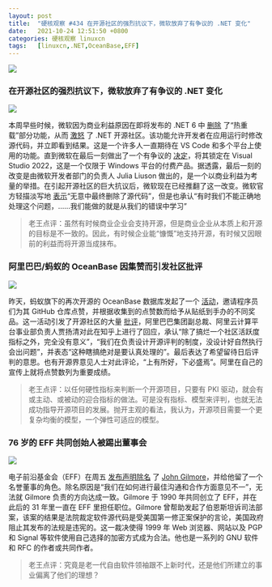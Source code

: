 ```yaml
---
layout: post
title:	"硬核观察 #434 在开源社区的强烈抗议下，微软放弃了有争议的 .NET 变化"
date:	2021-10-24 12:51:50 +0800 
categories:	硬核观察 linuxcn 
tags:	[linuxcn,.NET,OceanBase,EFF]
---
```



![](/Asserts/Images//attachment/album/202110/24/125035o4lcv68jblic4cxd.jpg)


### 在开源社区的强烈抗议下，微软放弃了有争议的 .NET 变化


![](/Asserts/Images//attachment/album/202110/24/125054fqk4q5669kq6z77w.jpg)


本周早些时候，微软因为商业利益原因在即将发布的 .NET 6 中 [删除](https://github.com/dotnet/sdk/pull/22217) 了“热重载”部分功能，从而 [激怒](https://github.com/dotnet/sdk/pull/22262) 了 .NET 开源社区。该功能允许开发者在应用运行时修改源代码，并立即看到结果。这是一个许多人一直期待在 VS Code 和多个平台上使用的功能。直到微软在最后一刻做出了一个有争议的 [决定](https://devblogs.microsoft.com/dotnet/update-on-net-hot-reload-progress-and-visual-studio-2022-highlights/)，将其锁定在 Visual Studio 2022，这是一个仅限于 Windows 平台的付费产品。据透露，最后一刻的改变是由微软开发者部门的负责人 Julia Liuson 做出的，是一个以商业利益为考量的举措。在引起开源社区的巨大抗议后，微软现在已经推翻了这一改变。微软官方轻描淡写地 [表示](https://devblogs.microsoft.com/dotnet/net-hot-reload-support-via-cli/)“无意中最终删除了源代码”，但是也承认“有时我们不能正确地处理这个问题，……我们能做的就是从我们的错误中学习”



> 
> 老王点评：虽然有时候商业企业会支持开源，但是商业企业从本质上和开源的目标是不一致的。因此，有时候企业能“慷慨”地支持开源，有时候又因眼前的利益而将开源当成抹布。
> 
> 
> 


### 阿里巴巴/蚂蚁的 OceanBase 因集赞而引发社区批评


![](/Asserts/Images//attachment/album/202110/24/125117z9lkd8ku38heeek9.jpg)


昨天，蚂蚁旗下的再次开源的 OceanBase 数据库发起了一个 [活动](https://www.zhihu.com/question/494108102/answer/2184918236)，邀请程序员们为其 GitHub 仓库点赞，并根据收集到的点赞数而给予从贴纸到手办的不同奖品。这一活动引发了开源社区的大量 [批评](https://www.zhihu.com/question/494108102/answer/2184934080)，阿里巴巴集团副总裁、阿里云计算平台事业部负责人贾扬清对此在知乎上进行了回应，承认“除了搞烂一个社区活跃度指标之外，完全没有意义”，“我们在负责设计开源评判的制度，没设计好自然执行会出问题”，并表态“这种瞎搞绝对是要认真处理的”。最后表达了希望留待日后评判的意思。也有开源界意见人士对此评论，“上有所好，下必盛焉”。阿里在自己的宣传上就将点赞数列为重要成绩。



> 
> 老王点评：以任何硬性指标来判断一个开源项目，只要有 PKI 驱动，就会有或主动、或被动的迎合指标的做法。可是没有指标、模型来评判，也就无法成功指导开源项目的发展。抛开主观的看法，我认为，开源项目需要一个更复杂均衡的模型，一个弹性可适应的模型。
> 
> 
> 


### 76 岁的 EFF 共同创始人被踢出董事会


![](/Asserts/Images//attachment/album/202110/24/125133czc472kl0t2o9w7g.jpg)


电子前沿基金会（EFF）在周五 [发布声明除名](https://www.eff.org/deeplinks/2021/10/john-gilmore-leaves-eff-board-becomes-board-member-emeritus) 了 [John Gilmore](https://en.wikipedia.org/wiki/John_Gilmore_(activist))，并给他留了一个名誉董事的角色。除名原因是“我们在如何进行最佳沟通和合作方面意见不一”，无法就 Gilmore 负责的方向达成一致。Gilmore 于 1990 年共同创立了 EFF，并在此后的 31 年里一直在 EFF 里担任职位。Gilmore 曾帮助发起了伯恩斯坦诉司法部案，该案的结果是法院裁定软件源代码是受美国第一修正案保护的言论，美国政府阻止其发布的法规是违宪的。这一裁决使得 1999 年 Web 浏览器、网站以及 PGP 和 Signal 等软件使用自己选择的加密方式成为合法。他也是一系列的 GNU 软件和 RFC 的作者或共同作者。



> 
> 老王点评：究竟是老一代自由软件领袖跟不上新时代，还是他们所建立的事业偏离了他们的理想？
> 
> 
>
